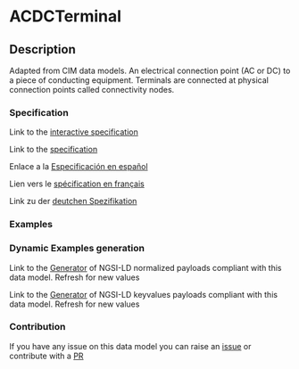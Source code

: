 # ACDCTerminal

## Description 

Adapted from CIM data models. An electrical connection point (AC or DC) to a piece of conducting equipment. Terminals are connected at physical connection points called connectivity nodes.
### Specification

Link to the [interactive specification](https://swagger.lab.fiware.org/?url=https://github.com/smart-data-models/dataModel.EnergyCIM/blob/master/ACDCTerminal/swagger.yaml)

Link to the [specification](https://github.com/smart-data-models/dataModel.EnergyCIM/blob/master/ACDCTerminal/doc/spec.md)

Enlace a la [Especificación en español](https://github.com/smart-data-models/dataModel.EnergyCIM/blob/master/ACDCTerminal/doc/spec_ES.md)

Lien vers le [spécification en français](https://github.com/smart-data-models/dataModel.EnergyCIM/blob/master/ACDCTerminal/doc/spec_FR.md)

Link zu der [deutchen Spezifikation](https://github.com/smart-data-models/dataModel.EnergyCIM/blob/master/ACDCTerminal/doc/spec_DE.md)
### Examples
### Dynamic Examples generation

Link to the [Generator](https://smartdatamodels.org/extra/ngsi-ld_generator_v0.92.php?schemaUrl=https://raw.githubusercontent.com/smart-data-models/dataModel.EnergyCIM/master/ACDCTerminal/schema.json&email=info@smartdatamodels.org) of NGSI-LD normalized payloads compliant with this data model. Refresh for new values

Link to the [Generator](https://smartdatamodels.org/extra/ngsi-ld_generator_keyvalues_v0.92.php?schemaUrl=https://raw.githubusercontent.com/smart-data-models/dataModel.EnergyCIM/master/ACDCTerminal/schema.json&email=info@smartdatamodels.org) of NGSI-LD keyvalues payloads compliant with this data model. Refresh for new values
### Contribution

 If you have any issue on this data model you can raise an [issue](https://github.com/smart-data-models/dataModel.EnergyCIM/issues)  or contribute with a [PR](https://github.com/smart-data-models/dataModel.EnergyCIM/pulls)